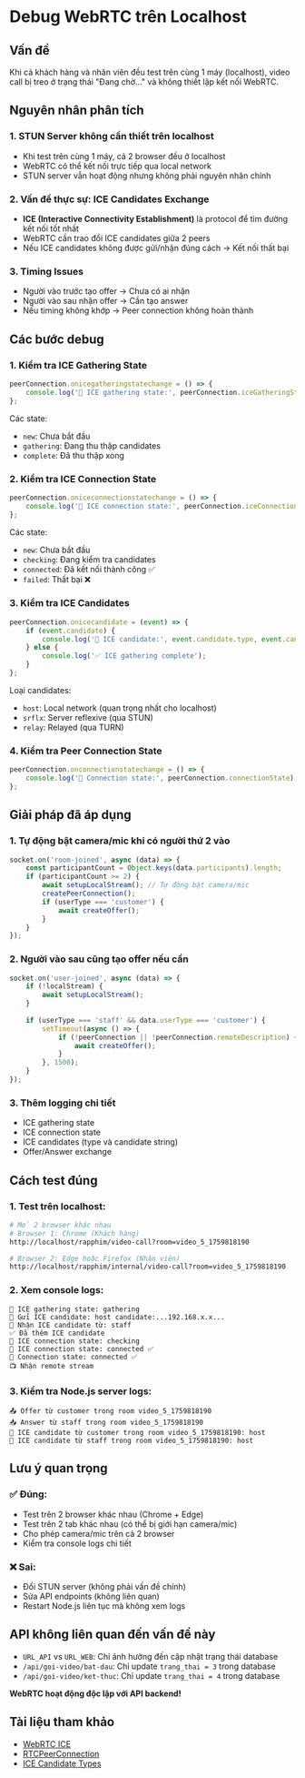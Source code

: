 # Debug WebRTC trên Localhost

## Vấn đề
Khi cả khách hàng và nhân viên đều test trên cùng 1 máy (localhost), video call bị treo ở trạng thái "Đang chờ..." và không thiết lập kết nối WebRTC.

## Nguyên nhân phân tích

### 1. **STUN Server không cần thiết trên localhost**
- Khi test trên cùng 1 máy, cả 2 browser đều ở localhost
- WebRTC có thể kết nối trực tiếp qua local network
- STUN server vẫn hoạt động nhưng không phải nguyên nhân chính

### 2. **Vấn đề thực sự: ICE Candidates Exchange**
- **ICE (Interactive Connectivity Establishment)** là protocol để tìm đường kết nối tốt nhất
- WebRTC cần trao đổi ICE candidates giữa 2 peers
- Nếu ICE candidates không được gửi/nhận đúng cách → Kết nối thất bại

### 3. **Timing Issues**
- Người vào trước tạo offer → Chưa có ai nhận
- Người vào sau nhận offer → Cần tạo answer
- Nếu timing không khớp → Peer connection không hoàn thành

## Các bước debug

### 1. **Kiểm tra ICE Gathering State**
```javascript
peerConnection.onicegatheringstatechange = () => {
    console.log('📡 ICE gathering state:', peerConnection.iceGatheringState);
};
```

Các state:
- `new`: Chưa bắt đầu
- `gathering`: Đang thu thập candidates
- `complete`: Đã thu thập xong

### 2. **Kiểm tra ICE Connection State**
```javascript
peerConnection.oniceconnectionstatechange = () => {
    console.log('🧊 ICE connection state:', peerConnection.iceConnectionState);
};
```

Các state:
- `new`: Chưa bắt đầu
- `checking`: Đang kiểm tra candidates
- `connected`: Đã kết nối thành công ✅
- `failed`: Thất bại ❌

### 3. **Kiểm tra ICE Candidates**
```javascript
peerConnection.onicecandidate = (event) => {
    if (event.candidate) {
        console.log('🧊 ICE candidate:', event.candidate.type, event.candidate.candidate);
    } else {
        console.log('✅ ICE gathering complete');
    }
};
```

Loại candidates:
- `host`: Local network (quan trọng nhất cho localhost)
- `srflx`: Server reflexive (qua STUN)
- `relay`: Relayed (qua TURN)

### 4. **Kiểm tra Peer Connection State**
```javascript
peerConnection.onconnectionstatechange = () => {
    console.log('🔗 Connection state:', peerConnection.connectionState);
};
```

## Giải pháp đã áp dụng

### 1. **Tự động bật camera/mic khi có người thứ 2 vào**
```javascript
socket.on('room-joined', async (data) => {
    const participantCount = Object.keys(data.participants).length;
    if (participantCount >= 2) {
        await setupLocalStream(); // Tự động bật camera/mic
        createPeerConnection();
        if (userType === 'customer') {
            await createOffer();
        }
    }
});
```

### 2. **Người vào sau cũng tạo offer nếu cần**
```javascript
socket.on('user-joined', async (data) => {
    if (!localStream) {
        await setupLocalStream();
    }
    
    if (userType === 'staff' && data.userType === 'customer') {
        setTimeout(async () => {
            if (!peerConnection || !peerConnection.remoteDescription) {
                await createOffer();
            }
        }, 1500);
    }
});
```

### 3. **Thêm logging chi tiết**
- ICE gathering state
- ICE connection state
- ICE candidates (type và candidate string)
- Offer/Answer exchange

## Cách test đúng

### 1. **Test trên localhost:**
```bash
# Mở 2 browser khác nhau
# Browser 1: Chrome (Khách hàng)
http://localhost/rapphim/video-call?room=video_5_1759818190

# Browser 2: Edge hoặc Firefox (Nhân viên)
http://localhost/rapphim/internal/video-call?room=video_5_1759818190
```

### 2. **Xem console logs:**
```
📡 ICE gathering state: gathering
🧊 Gửi ICE candidate: host candidate:...192.168.x.x...
🧊 Nhận ICE candidate từ: staff
✅ Đã thêm ICE candidate
🧊 ICE connection state: checking
🧊 ICE connection state: connected ✅
🔗 Connection state: connected ✅
📺 Nhận remote stream
```

### 3. **Kiểm tra Node.js server logs:**
```
📤 Offer từ customer trong room video_5_1759818190
📥 Answer từ staff trong room video_5_1759818190
🧊 ICE candidate từ customer trong room video_5_1759818190: host
🧊 ICE candidate từ staff trong room video_5_1759818190: host
```

## Lưu ý quan trọng

### ✅ Đúng:
- Test trên 2 browser khác nhau (Chrome + Edge)
- Test trên 2 tab khác nhau (có thể bị giới hạn camera/mic)
- Cho phép camera/mic trên cả 2 browser
- Kiểm tra console logs chi tiết

### ❌ Sai:
- Đổi STUN server (không phải vấn đề chính)
- Sửa API endpoints (không liên quan)
- Restart Node.js liên tục mà không xem logs

## API không liên quan đến vấn đề này

- `URL_API` vs `URL_WEB`: Chỉ ảnh hưởng đến cập nhật trạng thái database
- `/api/goi-video/bat-dau`: Chỉ update `trang_thai = 3` trong database
- `/api/goi-video/ket-thuc`: Chỉ update `trang_thai = 4` trong database

**WebRTC hoạt động độc lập với API backend!**

## Tài liệu tham khảo
- [WebRTC ICE](https://developer.mozilla.org/en-US/docs/Web/API/WebRTC_API/Connectivity)
- [RTCPeerConnection](https://developer.mozilla.org/en-US/docs/Web/API/RTCPeerConnection)
- [ICE Candidate Types](https://webrtcglossary.com/ice/)

